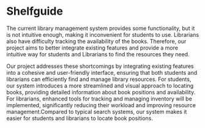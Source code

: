 # Shelfguide

The current library management system provides some functionality, but it is not intuitive enough, making it inconvenient for students to use. Librarians also have difficulty tracking the availability of the books. Therefore, our project aims to better integrate existing features and provide a more intuitive way for students and Librarians to find the resources they need.

Our project addresses these shortcomings by integrating existing features into a cohesive and user-friendly interface, ensuring that both students and librarians can efficiently find and manage library resources. For students, our system introduces a more streamlined and visual approach to locating books, providing detailed information about book positions and availability. For librarians, enhanced tools for tracking and managing inventory will be implemented, significantly reducing their workload and improving resource management.Compared to typical search systems, our system makes it easier for students and librarians to locate book positions.
